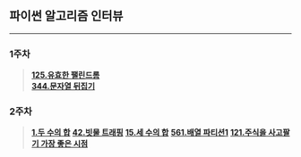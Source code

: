 ## 파이썬 알고리즘 인터뷰
***
### 1주차
> [**125.유효한 팰린드롬**](https://github.com/AIFFEL-SSAC-CodingMaster3/Byeonghak/blob/main/Leetcode/125.ipynb)  
> [**344.문자열 뒤집기**](https://github.com/AIFFEL-SSAC-CodingMaster3/Byeonghak/blob/main/Leetcode/344.ipynb)

### 2주차
> [**1.두 수의 합**](https://github.com/AIFFEL-SSAC-CodingMaster3/Byeonghak/blob/main/Leetcode/1.ipynb)
> [**42.빗물 트래핑**](https://github.com/AIFFEL-SSAC-CodingMaster3/Byeonghak/blob/main/Leetcode/42.ipynb)
> [**15.세 수의 합**](https://github.com/AIFFEL-SSAC-CodingMaster3/Byeonghak/blob/main/Leetcode/15.ipynb)
> [**561.배열 파티션1**](https://github.com/AIFFEL-SSAC-CodingMaster3/Byeonghak/blob/main/Leetcode/561.ipynb])
> [**121.주식을 사고팔기 가장 좋은 시점**](https://github.com/AIFFEL-SSAC-CodingMaster3/Byeonghak/blob/main/Leetcode/121.ipynb)